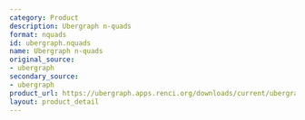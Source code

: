 ```yaml
---
category: Product
description: Ubergraph n-quads
format: nquads
id: ubergraph.nquads
name: Ubergraph n-quads
original_source:
- ubergraph
secondary_source:
- ubergraph
product_url: https://ubergraph.apps.renci.org/downloads/current/ubergraph.nq.gz
layout: product_detail
---
```

